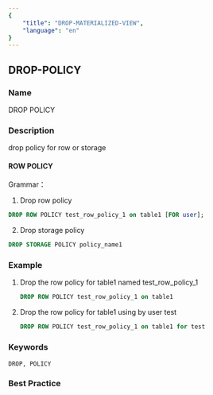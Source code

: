 ```yaml
---
{
    "title": "DROP-MATERIALIZED-VIEW",
    "language": "en"
}
---
```


<!--
Licensed to the Apache Software Foundation (ASF) under one
or more contributor license agreements.  See the NOTICE file
distributed with this work for additional information
regarding copyright ownership.  The ASF licenses this file
to you under the Apache License, Version 2.0 (the
"License"); you may not use this file except in compliance
with the License.  You may obtain a copy of the License at

  http://www.apache.org/licenses/LICENSE-2.0

Unless required by applicable law or agreed to in writing,
software distributed under the License is distributed on an
"AS IS" BASIS, WITHOUT WARRANTIES OR CONDITIONS OF ANY
KIND, either express or implied.  See the License for the
specific language governing permissions and limitations
under the License.
-->

## DROP-POLICY

### Name

DROP POLICY

### Description

drop policy for row or storage

#### ROW POLICY

Grammar：

1. Drop row policy
```sql
DROP ROW POLICY test_row_policy_1 on table1 [FOR user];
```

2. Drop storage policy
```sql
DROP STORAGE POLICY policy_name1
```

### Example

1. Drop the row policy for table1 named test_row_policy_1

   ```sql
   DROP ROW POLICY test_row_policy_1 on table1
   ```

2. Drop the row policy for table1 using by user test

   ```sql
   DROP ROW POLICY test_row_policy_1 on table1 for test
   ```
### Keywords

    DROP, POLICY

### Best Practice

